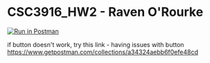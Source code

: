 # CSC3916_HW2 - Raven O'Rourke

[![Run in Postman](https://run.pstmn.io/button.svg)](https://god.postman.co/run-collection/a34324aebb6f0efe48cd#?env%5BHW2%5D=W3sia2V5IjoidG9rZW4iLCJ2YWx1ZSI6IkpXVCBleUpoYkdjaU9pSklVekkxTmlJc0luUjVjQ0k2SWtwWFZDSjkuZXlKcFpDSTZJbU0wWmpWak16TmxNakF6WVdVMlkyVTJPR1E1WlRsbE1tTm1aR05rWVdSa09URTFaRFl6TVdVaUxDSjFjMlZ5Ym1GdFpTSTZJbEpoZG1WdUlpd2lhV0YwSWpveE5qRTBORFV4TkRZNGZRLnZBblNzUEQyamRZRXNzLUJTWGxUUmNfQTZ3ZW1ScDBTZUdxbDF0RWtBVnMiLCJlbmFibGVkIjp0cnVlfV0=)

if button doesn't work, try this link - having issues with button
https://www.getpostman.com/collections/a34324aebb6f0efe48cd